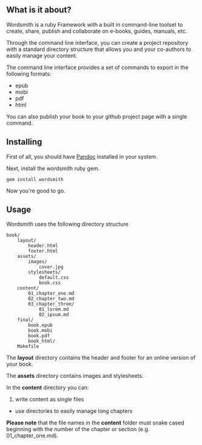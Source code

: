## What is it about?

Wordsmith is a ruby Framework with a built in command-line toolset to
create, share, publish and collaborate on e-books, guides, manuals, etc.

Through the command line interface, you can create a project repository
with a standard directory structure that allows you and your co-authors 
to easily manage your content.

The command line interface provides a set of commands to export 
in the following formats:
  
  * epub
  * mobi
  * pdf
  * html

You can also publish your book to your github project page with a single command.

## Installing

First of all, you should have [Pandoc][pandoc] installed in your system.

[pandoc]: http://johnmacfarlane.net/pandoc/installing.html

Next, install the wordsmith ruby gem.

    gem install wordsmith

Now you're good to go.

## Usage

Wordsmith uses the following directory structure

	book/
		layout/
			header.html
			footer.html
		assets/
			images/
				cover.jpg
			stylesheets/
				default.css
				book.css	
		content/	
			01_chapter_one.md
			02_chapter_two.md
			03_chapter_three/
				01_lorem.md
				02_ipsum.md
		final/
			book.epub
			book.mobi
			book.pdf
			book_html/
		Makefile

The **layout** directory contains the header and footer for an online version of your book.

The **assets** directory contains images and stylesheets.

In the **content** directory you can:

1. write content as single files
* use directories to easily manage long chapters

**Please note** that the file names in the **content** folder must snake cased beginning with the number of
the chapter or section (e.g. 01_chapter_one.md).